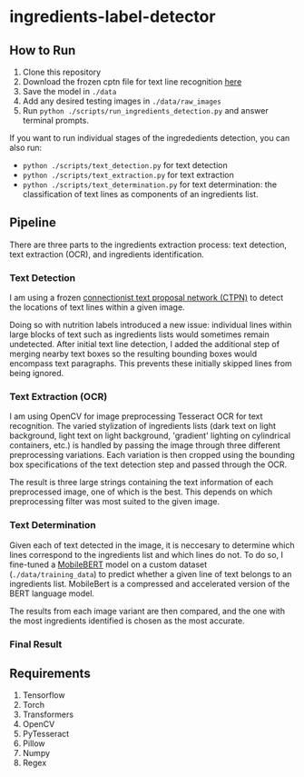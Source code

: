 # ingredients-label-detector

## How to Run

1. Clone this repository
2. Download the frozen cptn file for text line recognition <a href="https://github.com/eragonruan/text-detection-ctpn/releases/download/untagged-48d74c6337a71b6b5f87/ctpn.pb">here</a>
3. Save the model in `./data`
4. Add any desired testing images in `./data/raw_images`
4. Run `python ./scripts/run_ingredients_detection.py` and answer terminal
   prompts.

If you want to run individual stages of the ingrededients detection, you can
also run: 
- `python ./scripts/text_detection.py` for text detection
- `python ./scripts/text_extraction.py` for text extraction
- `python ./scripts/text_determination.py` for text determination: the classification of text lines as
  components of an ingredients list.

## Pipeline

There are three parts to the ingredients extraction process: text detection, 
text extraction (OCR), and ingredients identification.

### Text Detection

I am using a frozen <a
href="https://github.com/eragonruan/text-detection-ctpn">connectionist text
proposal network (CTPN)</a> to detect the locations of text lines within a
given image.

Doing so with nutrition labels introduced a new issue: individual lines within large
blocks of text such as ingredients lists would sometimes remain undetected. After
initial text line detection, I added the additional step of merging nearby text
boxes so the resulting bounding boxes would encompass text paragraphs. This
prevents these initially skipped lines from being ignored.

### Text Extraction (OCR)

I am using OpenCV for image preprocessing Tesseract OCR for text
recognition. The varied stylization of ingredients lists (dark text on light background,
light text on light background, 'gradient' lighting on cylindrical containers, etc.)
is handled by passing the image through three different preprocessing variations.
Each variation is then cropped using the bounding box specifications of the
text detection step and passed through the OCR.

The result is three large strings containing the text information of each
preprocessed image, one of which is the best. This depends on which
preprocessing filter was most suited to the given image.

### Text Determination

Given each of text detected in the image, it is neccesary to determine which
lines correspond to the ingredients list and which lines do not. To do so, I
fine-tuned a <a
href="https://huggingface.co/docs/transformers/en/model_doc/mobilebert">MobileBERT</a>
model on a custom dataset (`./data/training_data`) to predict whether a given
line of text belongs to an ingredients list. MobileBert is a compressed and
accelerated version of the BERT language model.

The results from each image variant are then compared, and the one with the
most ingredients identified is chosen as the most accurate.

### Final Result

## Requirements

1. Tensorflow
2. Torch
3. Transformers
4. OpenCV
5. PyTesseract
6. Pillow
7. Numpy
8. Regex
